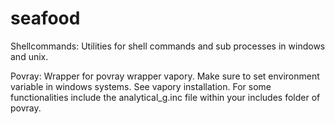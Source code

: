 # seafood
Shellcommands:
Utilities for shell commands and sub processes in windows and unix.

Povray:
Wrapper for povray wrapper vapory. Make sure to set environment variable in windows systems. See vapory installation.
For some functionalities include the analytical_g.inc file within your includes folder of povray.